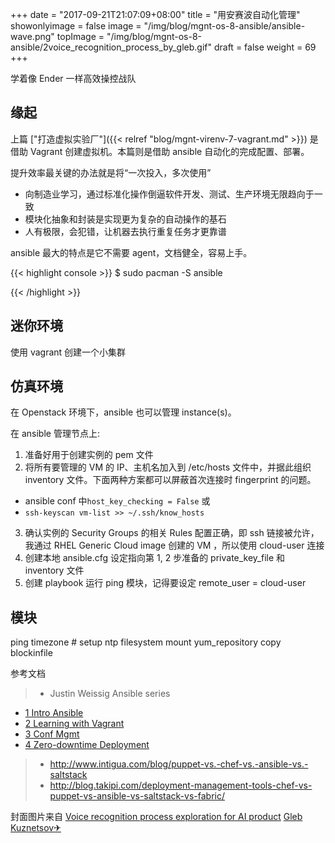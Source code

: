 +++
date = "2017-09-21T21:07:09+08:00"
title = "用安赛波自动化管理"
showonlyimage = false
image = "/img/blog/mgnt-os-8-ansible/ansible-wave.png"
topImage = "/img/blog/mgnt-os-8-ansible/2voice_recognition_process_by_gleb.gif"
draft = false
weight = 69
+++

学着像 Ender 一样高效操控战队
<!--more-->

## 缘起

上篇 ["打造虚拟实验厂"]({{< relref "blog/mgnt-virenv-7-vagrant.md" >}}) 是借助 Vagrant 创建虚拟机。本篇则是借助 ansible 自动化的完成配置、部署。

提升效率最关键的办法就是将“一次投入，多次使用”

- 向制造业学习，通过标准化操作倒逼软件开发、测试、生产环境无限趋向于一致
- 模块化抽象和封装是实现更为复杂的自动操作的基石
- 人有极限，会犯错，让机器去执行重复任务才更靠谱

ansible 最大的特点是它不需要 agent，文档健全，容易上手。

{{< highlight console >}}
$ sudo pacman -S ansible

{{< /highlight >}}

## 迷你环境

使用 vagrant 创建一个小集群

## 仿真环境

在 Openstack 环境下，ansible 也可以管理 instance(s)。

在 ansible 管理节点上:

1. 准备好用于创建实例的 pem 文件
2. 将所有要管理的 VM 的 IP、主机名加入到 /etc/hosts 文件中，并据此组织 inventory 文件。下面两种方案都可以屏蔽首次连接时 fingerprint 的问题。
  - ansible conf 中```host_key_checking = False``` 或
  - ```ssh-keyscan vm-list >> ~/.ssh/know_hosts```
3. 确认实例的 Security Groups 的相关 Rules 配置正确，即 ssh 链接被允许，我通过 RHEL Generic Cloud image 创建的 VM ，所以使用 cloud-user 连接
4. 创建本地 ansible.cfg 设定指向第 1, 2 步准备的 private_key_file 和 inventory 文件
5. 创建 playbook 运行 ping 模块，记得要设定 remote_user = cloud-user

## 模块

ping
timezone # setup ntp
filesystem
mount
yum_repository
copy
blockinfile


参考文档

> - Justin Weissig Ansible series
  - [1 Intro  Ansible](https://sysadmincasts.com/episodes/43-19-minutes-with-ansible-part-1-4)
  - [2 Learning with Vagrant ](https://sysadmincasts.com/episodes/45-learning-ansible-with-vagrant-part-2-4)
  - [3 Conf Mgmt](https://sysadmincasts.com/episodes/46-configuration-management-with-ansible-part-3-4)
  - [4 Zero-downtime Deployment](https://sysadmincasts.com/episodes/47-zero-downtime-deployments-with-ansible-part-4-4)
> - http://www.intigua.com/blog/puppet-vs.-chef-vs.-ansible-vs.-saltstack
> - http://blog.takipi.com/deployment-management-tools-chef-vs-puppet-vs-ansible-vs-saltstack-vs-fabric/

封面图片来自 [Voice recognition process exploration for AI product](https://dribbble.com/shots/3477540-Voice-recognition-process-exploration-for-AI-product) <a href="https://dribbble.com/glebich"><i class="fa fa-dribbble" aria-hidden="true"></i> Gleb Kuznetsov✈</a>
